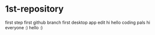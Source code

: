 # 1st-repository
first step
first github branch
first desktop app edit
hi
hello coding pals
hi everyone
:)
hello :)

